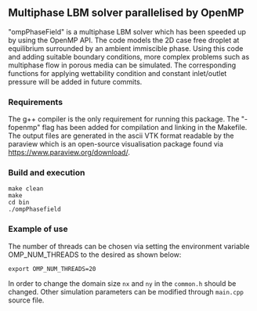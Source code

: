 ## Multiphase LBM solver parallelised by OpenMP
"ompPhaseField" is a multiphase LBM solver which has been speeded up by using the OpenMP API. The code models
the 2D case free droplet at equilibrium surrounded by an ambient immiscible phase. Using this code and adding suitable boundary conditions, more complex problems such as multiphase flow in porous media can be simulated. The corresponding functions for applying wettability condition and constant inlet/outlet pressure will be added in future commits. 
### Requirements
The g++ compiler is the only requirement for running this package. The "-fopenmp" flag has been added for compilation and linking in the Makefile. The output files are generated in the ascii VTK format readable by the paraview which is an open-source visualisation package found via <https://www.paraview.org/download/>.

### Build and execution
    make clean
    make
    cd bin
    ./ompPhasefield
    
### Example of use
The number of threads can be chosen via setting the environment variable OMP_NUM_THREADS to the desired as shown below:
    
    export OMP_NUM_THREADS=20

In order to change the domain size `nx` and `ny` in the `common.h` should be changed. Other simulation parameters can be modified through `main.cpp` source file.    